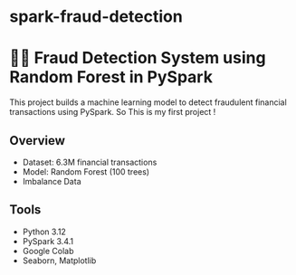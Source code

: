 # spark-fraud-detection
# 🕵️‍♀️ Fraud Detection System using Random Forest in PySpark
This project builds a machine learning model to detect fraudulent financial transactions using PySpark.
So This is my first project !

##  Overview
- Dataset: 6.3M financial transactions
- Model: Random Forest (100 trees)
- Imbalance Data

##  Tools
- Python 3.12
- PySpark 3.4.1
- Google Colab
- Seaborn, Matplotlib
